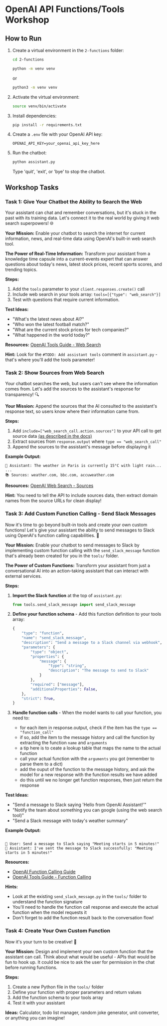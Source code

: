# OpenAI API Functions/Tools Workshop

## How to Run

1. Create a virtual environment in the `2-functions` folder:

   ```bash
   cd 2-functions
   ```

   ```bash
   python -m venv venv
   ```

   or

   ```bash
   python3 -m venv venv
   ```

2. Activate the virtual environment:

   ```bash
   source venv/bin/activate
   ```

3. Install dependencies:

   ```bash
   pip install -r requirements.txt
   ```

4. Create a `.env` file with your OpenAI API key:

   ```
   OPENAI_API_KEY=your_openai_api_key_here
   ```

5. Run the chatbot:
   ```bash
   python assistant.py
   ```
   Type 'quit', 'exit', or 'bye' to stop the chatbot.

## Workshop Tasks

### Task 1: Give Your Chatbot the Ability to Search the Web

Your assistant can chat and remember conversations, but it's stuck in the past with its training data. Let's connect it to the real world by giving it web search superpowers! 🌐

**Your Mission:**
Enable your chatbot to search the internet for current information, news, and real-time data using OpenAI's built-in web search tool.

**The Power of Real-Time Information:**
Transform your assistant from a knowledge time capsule into a current-events expert that can answer questions about today's news, latest stock prices, recent sports scores, and trending topics.

**Steps:**

1. Add the `tools` parameter to your `client.responses.create()` call
2. Include web search in your tools array: `tools=[{"type": "web_search"}]`
3. Test with questions that require current information.

**Test Ideas:**

- "What's the latest news about AI?"
- "Who won the latest football match?"
- "What are the current stock prices for tech companies?"
- "What happened in the world today?"

**Resources:** [OpenAI Tools Guide - Web Search](https://platform.openai.com/docs/guides/tools?api-mode=responses&tool-type=web-search)

**Hint:** Look for the `#TODO: Add assistant tools` comment in `assistant.py` - that's where you'll add the tools parameter!

### Task 2: Show Sources from Web Search

Your chatbot searches the web, but users can't see where the information comes from. Let's add the sources to the assistant's response for transparency! 🔍

**Your Mission:**
Append the sources that the AI consulted to the assistant's response text, so users know where their information came from.

**Steps:**

1. Add `include=["web_search_call.action.sources"]` to your API call to get source data [(as described in the docs)](https://platform.openai.com/docs/guides/tools-web-search#sources)
2. Extract sources from `response.output` where `type == "web_search_call"`
3. Append the sources to the assistant's message before displaying it

**Example Output:**

```
🤖 Assistant: The weather in Paris is currently 15°C with light rain...
...
📚 Sources: weather.com, bbc.com, accuweather.com
```

**Resources:** [OpenAI Web Search - Sources](https://platform.openai.com/docs/guides/tools-web-search#sources)

**Hint:** You need to tell the API to include sources data, then extract domain names from the source URLs for clean display!

### Task 3: Add Custom Function Calling - Send Slack Messages

Now it's time to go beyond built-in tools and create your own custom functions! Let's give your assistant the ability to send messages to Slack using OpenAI's function calling capabilities. 💬

**Your Mission:**
Enable your chatbot to send messages to Slack by implementing custom function calling with the `send_slack_message` function that's already been created for you in the `tools/` folder.

**The Power of Custom Functions:**
Transform your assistant from just a conversational AI into an action-taking assistant that can interact with external services.

**Steps:**

1. **Import the Slack function** at the top of `assistant.py`:

   ```python
   from tools.send_slack_message import send_slack_message
   ```

2. **Define your function schema** - Add this function definition to your tools array:

   ```python
   {
       "type": "function",
       "name": "send_slack_message",
       "description": "Send a message to a Slack channel via webhook",
       "parameters": {
           "type": "object",
           "properties": {
               "message": {
                   "type": "string",
                   "description": "The message to send to Slack"
               }
           },
           "required": ["message"],
           "additionalProperties": False,
       },
       "strict": True,
   }
   ```

3. **Handle function calls** - When the model wants to call your function, you need to:

   - for each item in response.output, check if the item has the `type == "function_call"`
   - if so, add the item to the message history and call the function by extracting the function `name` and `arguments`
   - a tip here is to ceate a lookup table that maps the name to the actual function
   - call your actual function with the `arguments` you got (remember to parse them to a dict)
   - add the ouput of the function to the message history, and ask the model for a new response with the function results we have added
   - do this until we no longer get function responses, then just return the response

**Test Ideas:**

- "Send a message to Slack saying 'Hello from OpenAI Assistant!'"
- "Notify the team about something you can google (using the web search tool)"
- "Send a Slack message with today's weather summary"

**Example Output:**

```

🫵 User: Send a message to Slack saying "Meeting starts in 5 minutes!"
🤖 Assistant: I've sent the message to Slack successfully: "Meeting starts in 5 minutes!"

```

**Resources:**

- [OpenAI Function Calling Guide](https://platform.openai.com/docs/guides/function-calling)
- [OpenAI Tools Guide - Function Calling](https://platform.openai.com/docs/guides/tools?tool-type=function-calling)

**Hints:**

- Look at the existing `send_slack_message.py` in the `tools/` folder to understand the function signature
- You'll need to handle the function call response and execute the actual function when the model requests it
- Don't forget to add the function result back to the conversation flow!

### Task 4: Create Your Own Custom Function

Now it's your turn to be creative! 🚀

**Your Mission:**
Design and implement your own custom function that the assistant can call. Think about what would be useful - APIs that would be fun to hook up. It could be nice to ask the user for permission in the chat before running functions.

**Steps:**

1. Create a new Python file in the `tools/` folder
2. Define your function with proper parameters and return values
3. Add the function schema to your tools array
4. Test it with your assistant

**Ideas:** Calculator, todo list manager, random joke generator, unit converter, or anything you can imagine!
